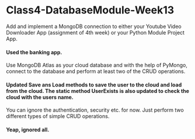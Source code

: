 # Class4-DatabaseModule-Week13

Add and implement a MongoDB connection to either your Youtube Video Downloader App (assignment of 4th week) or your Python Module Project App. 
#### Used the banking app.

Use MongoDB Atlas as your cloud database and with the help of PyMongo, connect to the database and perform at least two of the CRUD operations.

#### Updated Save ans Load methods to save the user to the cloud and load from the cloud. The static method UserExists is also updated to check the cloud with the users name.

You can ignore the authentication, security etc. for now. Just perform two different types of simple CRUD operations.
#### Yeap, ignored all.

